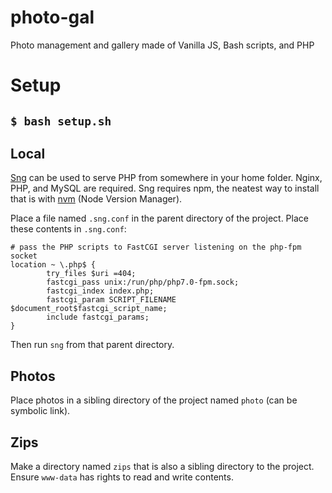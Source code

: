 # photo-gal
Photo management and gallery made of Vanilla JS, Bash scripts, and PHP

# Setup
`$ bash setup.sh`
---
## Local
[Sng](https://www.npmjs.com/package/sng) can be used to serve PHP from somewhere in your home folder. Nginx, PHP,  and MySQL are required. Sng requires npm, the neatest way to install that is with [nvm](nvm.sh) (Node Version Manager).

Place a file named `.sng.conf` in the parent directory of the project. Place these contents in `.sng.conf`:  
```
# pass the PHP scripts to FastCGI server listening on the php-fpm socket
location ~ \.php$ {
        try_files $uri =404;
        fastcgi_pass unix:/run/php/php7.0-fpm.sock;
        fastcgi_index index.php;
        fastcgi_param SCRIPT_FILENAME $document_root$fastcgi_script_name;
        include fastcgi_params;
}
```

Then run `sng` from that parent directory.

## Photos
Place photos in a sibling directory of the project named `photo` (can be symbolic link).

## Zips
Make a directory named `zips` that is also a sibling directory to the project. Ensure `www-data` has rights to read and write contents.
